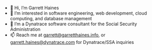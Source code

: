 - 👋 Hi, I’m Garrett Haines
- 👀 I’m interested in software engineering, web development, cloud computing, and database management
- 🌱 I’m a Dynatrace software consultant for the Social Security Administration
- 📫 Reach me at garrett@garretthaines.info, or garrett.haines@dynatrace.com for Dynatrace/SSA inquiries

<!---
garretthaines/garretthaines is a ✨ special ✨ repository because its `README.md` (this file) appears on your GitHub profile.
You can click the Preview link to take a look at your changes.
--->
